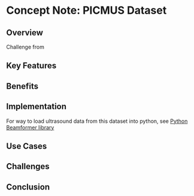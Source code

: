 # Concept Note: PICMUS Dataset

## Overview
<!-- Provide a brief overview of the concept, highlighting its purpose and significance.-->
Challenge from 

## Key Features
<!-- Enumerate the key features or characteristics of the concept.-->

## Benefits
<!-- Describe the potential benefits or advantages of implementing the concept.-->

## Implementation
<!-- Outline the steps or process required to implement the concept.-->
For way to load ultrasound data from this dataset into python, see [Python Beamformer library](<PyBF Library.md>)

## Use Cases
<!-- Provide examples or scenarios where the concept can be applied.-->

## Challenges
<!-- Identify any potential challenges or obstacles that may arise during the implementation of the concept.-->

## Conclusion
<!-- Summarize the concept and its potential impact, emphasizing its value and relevance.-->